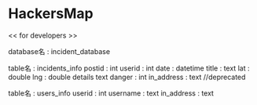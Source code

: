 # HackersMap

<< for developers >>

database名 : incident_database

table名 : incidents_info
    postid : int
    userid : int
    date : datetime
    title : text
    lat : double
    lng : double
    details text
    danger : int
    in_address : text //deprecated 

table名 : users_info
    userid : int
    username : text
    in_address : text
